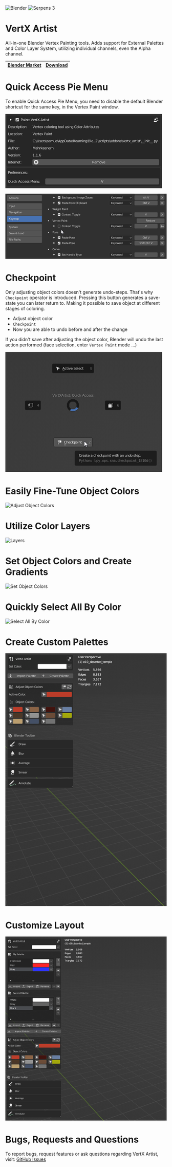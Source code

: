 ![Blender](https://img.shields.io/badge/blender%203.2%20+-%23F5792A.svg?style=for-the-badge&logo=blender&logoColor=white) ![Serpens 3](https://img.shields.io/badge/SERPENS%203-00eda9?style=for-the-badge&logo=blender&logoColor=white)



# VertX Artist

All-in-one Blender Vertex Painting tools. Adds support for External Palettes and Color Layer System, utilizing individual channels, even the Alpha channel.

| [Blender Market](https://blendermarket.com/products/vertx-artist-vertex-painting-tools) | [Download](https://github.com/Mahrkeenerh/VertXArtist/releases/latest/download/vertx_artist.zip) |
| - | - |



# Quick Access Pie Menu

To enable Quick Access Pie Menu, you need to disable the default Blender shortcut for the same key, in the Vertex Paint window.

![Shortcut Addon](/docu/shortcut_addon.png)

![Shorctut Default](/docu/shortcut_default.png)



# Checkpoint

Only adjusting object colors doesn't generate undo-steps. That's why `Checkpoint` operator is introduced. Pressing this button generates a save-state you can later return to. Making it possible to save object at different stages of coloring.

- Adjust object color
- `Checkpoint`
- Now you are able to undo before and after the change

If you didn't save after adjusting the object color, Blender will undo the last action performed (face selection, enter `Vertex Paint` mode ...)

![Checkpoint](/docu/checkpoint.png)



# Easily Fine-Tune Object Colors

![Adjust Object Colors](/docu/adjust_object_colors.gif)


# Utilize Color Layers

![Layers](/docu/layers.gif)



# Set Object Colors and Create Gradients

![Set Object Colors](/docu/set_colors.gif)



# Quickly Select All By Color

![Select All By Color](/docu/select_by_color.gif)



# Create Custom Palettes

![Custom Palettes](/docu/custom_palettes.gif)



# Customize Layout

![Customize Layout](/docu/customize_layout.gif)



# Bugs, Requests and Questions

To report bugs, request features or ask questions regarding VertX Artist, visit: [GitHub Issues](https://github.com/Mahrkeenerh/VertXArtist/issues)
